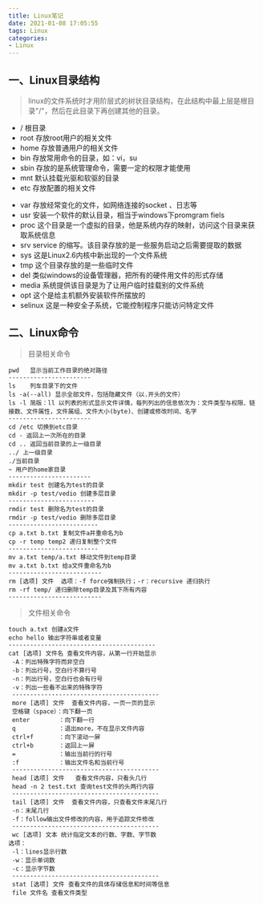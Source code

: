 ```yaml
---
title: Linux笔记
date: 2021-01-08 17:05:55
tags: Linux
categories: 
- Linux
--- 
```

## 一、Linux目录结构

>linux的文件系统时才用阶层式的树状目录结构，在此结构中最上层是根目录"/"，然后在此目录下再创建其他的目录。

- /    根目录
- root  存放root用户的相关文件
- home  存放普通用户的相关文件
- bin  存放常用命令的目录，如：vi，su
- sbin 存放的是系统管理命令，需要一定的权限才能使用
- mnt 默认挂载光驱和软驱的目录
- etc 存放配置的相关文件
<!--more-->
- var 存放经常变化的文件，如网络连接的socket 、日志等
- usr 安装一个软件的默认目录，相当于windows下promgram fiels
- proc  这个目录是一个虚拟的目录，他是系统内存的映射，访问这个目录来获取系统信息
- srv  service 的缩写。该目录存放的是一些服务启动之后需要提取的数据
- sys 这是Linux2.6内核中新出现的一个文件系统
- tmp  这个目录存放的是一些临时文件
- del 类似windows的设备管理器，把所有的硬件用文件的形式存储
- media  系统提供该目录是为了让用户临时挂载别的文件系统
- opt  这个是给主机额外安装软件所摆放的
- selinux  这是一种安全子系统，它能控制程序只能访问特定文件


## 二、Linux命令

> 目录相关命令

```
pwd	  显示当前工作目录的绝对路径
-----------------------
ls    列车目录下的文件
ls -a(--all) 显示全部文件，包括隐藏文件（以.开头的文件）
ls -l 简版：ll 以列表的形式显示文件详情，每列列出的信息依次为：文件类型与权限、链接数、文件属性，文件属组、文件大小(byte)、创建或修改时间、名字
-----------------------
cd /etc 切换到etc目录
cd - 返回上一次所在的目录
cd .. 返回当前目录的上一级目录
../ 上一级目录
./当前目录
~ 用户的home家目录
-----------------------
mkdir test 创建名为test的目录
mkdir -p test/vedio 创建多层目录
------------------------
rmdir test 删除名为test的目录
rmdir -p test/vedio 删除多层目录
-------------------------
cp a.txt b.txt 复制文件a并重命名为b
cp -r temp temp2 递归复制整个文件
-------------------------
mv a.txt temp/a.txt 移动文件到temp目录
mv a.txt b.txt 给a文件重命名为b
--------------------------
rm [选项] 文件  选项：-f force强制执行；-r：recursive 递归执行
rm -rf temp/ 递归删除temp目录及其下所有内容
--------------------------
```

> 文件相关命令

```
touch a.txt 创建a文件
echo hello 输出字符串或者变量
-----------------------------------------
cat [选项] 文件名 查看文件内容，从第一行开始显示
 -A：列出特殊字符而非空白
 -b：列出行号，空白行不算行号
 -n：列出行号，空白行也会有行号
 -v：列出一些看不出来的特殊字符
 -----------------------------------------
 more [选项] 文件  查看文件内容，一页一页的显示
 空格键（space）：向下翻一页
 enter		  ：向下翻一行
 q			  ：退出more，不在显示文件内容
 ctrl+f		  ：向下滚动一屏
 ctrl+b		  ：返回上一屏
 =			  ：输出当前行的行号
 :f			  ：输出文件名和当前行号
 -----------------------------------------
 head [选项] 文件   查看文件内容，只看头几行
 head -n 2 test.txt 查询test文件的头两行内容
 -----------------------------------------
 tail [选项] 文件  查看文件内容，只查看文件末尾几行
 -n：末尾几行
 -f：follow输出文件修改的内容，用于追踪文件修改
 -----------------------------------------
 wc [选项] 文本 统计指定文本的行数、字数、字节数
选项：
 -l：lines显示行数
 -w：显示单词数
 -c：显示字节数
 -----------------------------------------
 stat [选项] 文件 查看文件的具体存储信息和时间等信息
 file 文件名 查看文件类型
```

